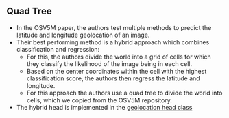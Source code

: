 ## Quad Tree

- In the OSV5M paper, the authors test multiple methods to predict the latitude and longitude geolocation of an image.
- Their best performing method is a hybrid approach which combines classification and regression:
  - For this, the authors divide the world into a grid of cells for which they classify the likelihood of the image being in each cell.
  - Based on the center coordinates within the cell with the highest classification score, the authors then regress the latitude and longitude.
  - For this approach the authors use a quad tree to divide the world into cells, which we copied from the OSV5M repository.
- The hybrid head is implemented in the [geolocation head class](..%2F..%2Fmodel%2Fmodules%2Fheads%2Fgeoloc_head.py)
